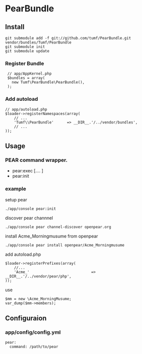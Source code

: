 PearBundle
==========

Install
-------

    git submodule add -f git://github.com/tumf/PearBundle.git vendor/bundles/Tumf/PearBundle
    git submodule init
    git submodule update


### Register Bundle

     // app/AppKernel.php
     $bundles = array(
       new Tumf\PearBundle\PearBundle(),
     );

### Add autoload

    // app/autoload.php
    $loader->registerNamespaces(array(
        // ...
        'Tumf\\PearBundle'      => __DIR__.'/../vendor/bundles',
        // ...
    ));


Usage
-----

### PEAR command wrapper.

* pear:exec <command> [<args>.... ]
* pear:init

### example

setup pear

    ./app/console pear:init


discover pear channnel

    ./app/console pear channel-discover openpear.org

install Acme_Morningmusume from openpear

    ./app/console pear install openpear/Acme_Morningmusume

add autoload.php

    $loader->registerPrefixes(array(
        //...
        'Acme_'                            => __DIR__.'/../vendor/pear/php',
    ));

use

    $mm = new \Acme_MorningMusume;
    var_dump($mm->members);

Configuraion
------------

### app/config/config.yml

    pear:
      command: /path/to/pear
      
